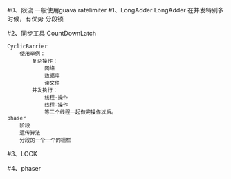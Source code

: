#0、限流
     一般使用guava  ratelimiter
#1、LongAdder
    LongAdder 在并发特别多时候，有优势
        分段锁
    
#2、同步工具
    CountDownLatch
    
    CyclicBarrier
        使用举例：
            复杂操作：
                网络
                数据库
                读文件
            并发执行：
                线程-操作
                线程-操作
                等三个线程一起做完操作以后。
    phaser
        阶段
        遗传算法
        分段的一个一个的栅栏
    
#3、LOCK
    
#4、phaser
